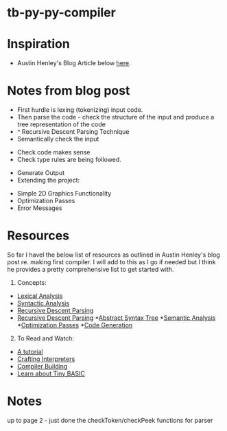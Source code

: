 # tb-py-py-compiler


# Inspiration 
- Austin Henley's Blog Article below [here](https://austinhenley.com/blog/challengingprojects.html).

# Notes from blog post
- First hurdle is lexing (tokenizing) input code.
- Then parse the code - check the structure of the input and produce a tree representation of the code
- ^ Recursive Descent Parsing Technique
- Semantically check the input 
* Check code makes sense
* Check type rules are being followed. 
- Generate Output
- Extending the project: 
* Simple 2D Graphics Functionality
* Optimization Passes
* Error Messages

# Resources 
So far I havel the below list of resources as outlined in Austin Henley's blog post re. making first compiler. I will add to this as I go if needed but I think he provides a pretty comprehensive list to get started with.

1. Concepts:
* [Lexical Analysis](https://en.wikipedia.org/wiki/Lexical_analysis)
* [Syntactic Analysis](https://en.wikipedia.org/wiki/Parsing)
* [Recursive Descent Parsing](https://en.wikipedia.orgwikiRecursive_descent_parser)
* [Recursive Descent Parsing](https://en.wikipedia.org/wiki/Recursive_descent_parser)
*[Abstract Syntax Tree](https://en.wikipedia.org/wiki/Abstract_syntax_tree)
*[Semantic Analysis](https://en.wikipedia.org/wiki/Semantic_analysis_compilers)
*[Optimization Passes](https://en.wikipedia.org/wiki/Optimizing_compiler)
*[Code Generation](https://en.wikipedia.org/wiki/Code_generation_compiler)

2. To Read and Watch: 
* [A tutorial](https://austinhenley.com/blog/teenytinycompiler1.html)
* [Crafting Interpreters](https://www.craftinginterpreters.com/contents.html)
* [Compiler Building](https://compilers.iecc.com/crenshaw/)
* [Learn about Tiny BASIC](https://en.wikipedia.org/wiki/Tiny_BASIC)


# Notes 
up to page 2 - just done the checkToken/checkPeek functions for parser